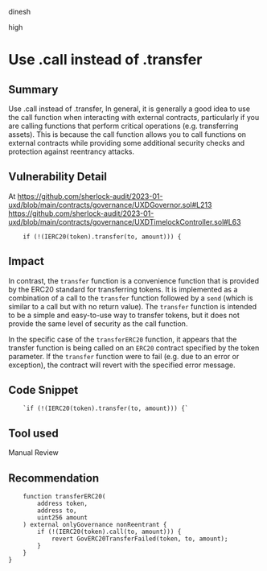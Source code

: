 dinesh

high

# Use .call instead of .transfer

## Summary
Use .call instead of .transfer, In general, it is generally a good idea to use the call function when interacting with external contracts, particularly if you are calling functions that perform critical operations (e.g. transferring assets). This is because the call function allows you to call functions on external contracts while providing some additional security checks and protection against reentrancy attacks.

## Vulnerability Detail
At https://github.com/sherlock-audit/2023-01-uxd/blob/main/contracts/governance/UXDGovernor.sol#L213
https://github.com/sherlock-audit/2023-01-uxd/blob/main/contracts/governance/UXDTimelockController.sol#L63

        if (!(IERC20(token).transfer(to, amount))) {

## Impact
In contrast, the `transfer` function is a convenience function that is provided by the ERC20 standard for transferring tokens. It is implemented as a combination of a call to the `transfer` function followed by a `send` (which is similar to a call but with no return value). The `transfer` function is intended to be a simple and easy-to-use way to transfer tokens, but it does not provide the same level of security as the call function.

In the specific case of the `transferERC20` function, it appears that the transfer function is being called on an `ERC20` contract specified by the token parameter. If the `transfer` function were to fail (e.g. due to an error or exception), the contract will revert with the specified error message.

## Code Snippet
        `if (!(IERC20(token).transfer(to, amount))) {`

## Tool used

Manual Review

## Recommendation
```solidity
    function transferERC20(
        address token,
        address to,
        uint256 amount
    ) external onlyGovernance nonReentrant {
        if (!(IERC20(token).call(to, amount))) {
            revert GovERC20TransferFailed(token, to, amount);
        }
    }
}
```